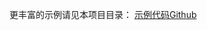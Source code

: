 更丰富的示例请见本项目目录：
[示例代码Github](https://github.com/xing61/xiaoyi-robot/tree/main/%E7%A4%BA%E4%BE%8B%E4%BB%A3%E7%A0%81)

